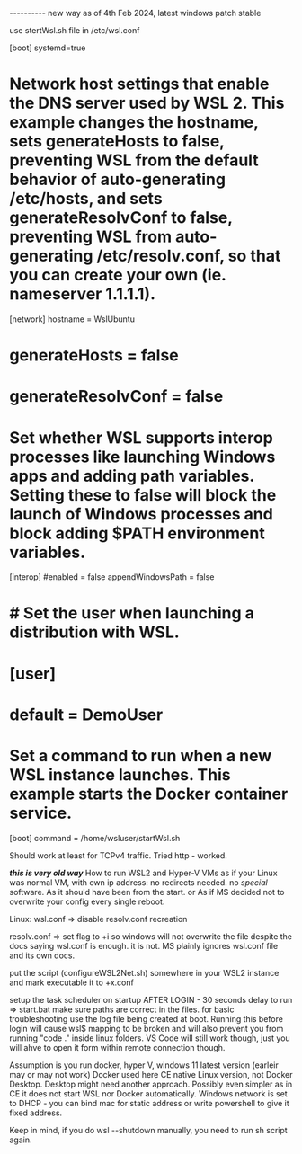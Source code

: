 ---------- new way as of 4th Feb 2024, latest windows patch stable

use stertWsl.sh file
in /etc/wsl.conf

[boot]
systemd=true
# Network host settings that enable the DNS server used by WSL 2. This example changes the hostname, sets generateHosts to false, preventing WSL from the default behavior of auto-generating /etc/hosts, and sets generateResolvConf to false, preventing WSL from auto-generating /etc/resolv.conf, so that you can create your own (ie. nameserver 1.1.1.1).
[network]
hostname = WslUbuntu

# generateHosts = false
# generateResolvConf = false

# Set whether WSL supports interop processes like launching Windows apps and adding path variables. Setting these to false will block the launch of Windows processes and block adding $PATH environment variables.
[interop]
#enabled = false
appendWindowsPath = false

# # Set the user when launching a distribution with WSL.
# [user]
# default = DemoUser

# Set a command to run when a new WSL instance launches. This example starts the Docker container service.
[boot]
command = /home/wsluser/startWsl.sh

Should work at least for TCPv4 traffic. Tried http - worked.


_______________this is very old way_______________
How to run WSL2 and Hyper-V VMs as if your Linux was normal VM, with own ip address:
no redirects needed. no *special* software. 
As it should have been from the start. or As if MS decided not to overwrite your config every single reboot.

Linux:
wsl.conf => disable resolv.conf recreation

resolv.conf => set flag to +i so windows will not overwrite the file despite the docs saying wsl.conf is enough. it is not. MS plainly ignores wsl.conf file and its own docs.

put the script (configureWSL2Net.sh) somewhere in your WSL2 instance  and mark executable it to +x.conf

setup the task scheduler on startup AFTER LOGIN - 30 seconds delay to run => start.bat
make sure paths are correct in the files. 
for basic troubleshooting use the log file being created at boot.
Running this before login will cause wsl$ mapping to be broken and will also prevent you from running "code ." inside linux folders. VS Code will still work though, just you will ahve to open it form within remote connection though.

Assumption is you run docker, hyper V, windows 11 latest version (earleir may or may not work)
Docker used here CE native Linux version, not Docker Desktop. Desktop might need another approach. Possibly even simpler as in CE it does not start WSL nor Docker automatically.
Windows network is set to DHCP - you can bind mac for static address or write powershell to give it fixed address.

Keep in mind, if you do wsl --shutdown manually, you need to run sh script again.

